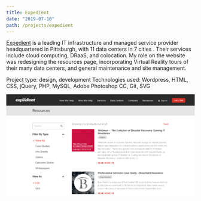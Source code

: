 ```yaml
---
title: Expedient
date: "2019-07-10"
path: /projects/expedient
---
```


[Expedient](https://expedient.com) is a leading IT infrastructure and managed service provider headquartered in Pittsburgh, with 11 data centers in 7 cities . Their services include cloud computing, DRaaS, and colocation. My role on the website was redesigning the resources page, incorporating Virtual Reality tours of their many data centers, and general maintenance and site management.

Project type: design, development
Technologies used: Wordpress, HTML, CSS, jQuery, PHP, MySQL, Adobe Photoshop CC, Git, SVG

![Expedient Resources Page](../../images/resources-page.png)